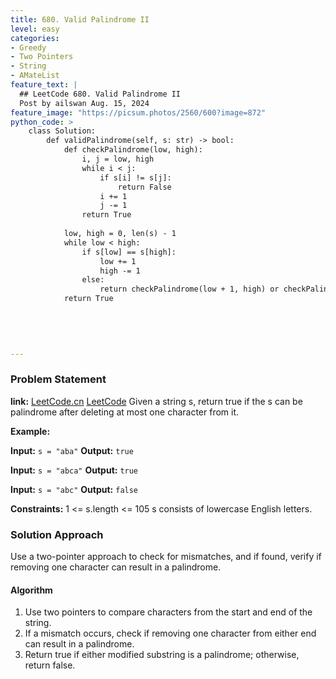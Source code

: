 ```yaml
---
title: 680. Valid Palindrome II
level: easy
categories:
- Greedy
- Two Pointers
- String
- AMateList
feature_text: |
  ## LeetCode 680. Valid Palindrome II
  Post by ailswan Aug. 15, 2024
feature_image: "https://picsum.photos/2560/600?image=872"
python_code: >
    class Solution:
        def validPalindrome(self, s: str) -> bool:
            def checkPalindrome(low, high):
                i, j = low, high
                while i < j:
                    if s[i] != s[j]:
                        return False
                    i += 1
                    j -= 1
                return True
            
            low, high = 0, len(s) - 1
            while low < high:
                if s[low] == s[high]:
                    low += 1
                    high -= 1
                else:
                    return checkPalindrome(low + 1, high) or checkPalindrome(low, high - 1)
            return True
            
            
        
       

---
```


### Problem Statement
**link:**
[LeetCode.cn](https://leetcode.cn/problems/valid-palindrome-ii/)
[LeetCode](https://leetcode.com/valid-palindrome-ii/)
Given a string s, return true if the s can be palindrome after deleting at most one character from it.
 
**Example:**

**Input:** `s = "aba"`
**Output:** `true`

**Input:** `s = "abca"`
**Output:** `true`

**Input:** `s = "abc"`
**Output:** `false`

**Constraints:**
1 <= s.length <= 105
s consists of lowercase English letters.
 
### Solution Approach
Use a two-pointer approach to check for mismatches, and if found, verify if removing one character can result in a palindrome.

#### Algorithm
1. Use two pointers to compare characters from the start and end of the string.
2. If a mismatch occurs, check if removing one character from either end can result in a palindrome.
3. Return true if either modified substring is a palindrome; otherwise, return false.